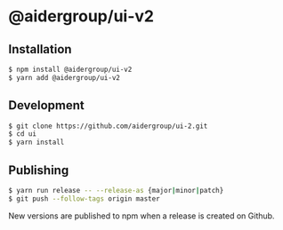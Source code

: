 # @aidergroup/ui-v2

## Installation

```sh
$ npm install @aidergroup/ui-v2
$ yarn add @aidergroup/ui-v2
```

## Development

```sh
$ git clone https://github.com/aidergroup/ui-2.git
$ cd ui
$ yarn install
```

## Publishing

```sh
$ yarn run release -- --release-as {major|minor|patch}
$ git push --follow-tags origin master
```

New versions are published to npm when a release is created on Github.
